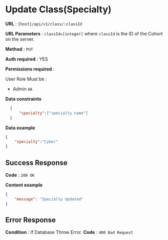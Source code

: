 # Update Class(Specialty)

**URL** : `{host}/api/v1/class/:classId`

**URL Parameters** : `classId=[integer]` where `classId` is the ID of the Cohort on the server.

**Method** : `PUT`

**Auth required** : YES

**Permissions required** :

User Role Must be :

- Admin `AA`

**Data constraints**

```json
  {
      "specialty":["specialty name"]
  }
```

**Data example**

```json
{
    "specialty":"Cyber"
}
```

## Success Response

**Code** : `200 OK`

**Content example**

```json
{
    "message": "Specialty Updated"
}
```

## Error Response

**Condition** : If Database Throw Error.
**Code** : `400 Bad Request`
